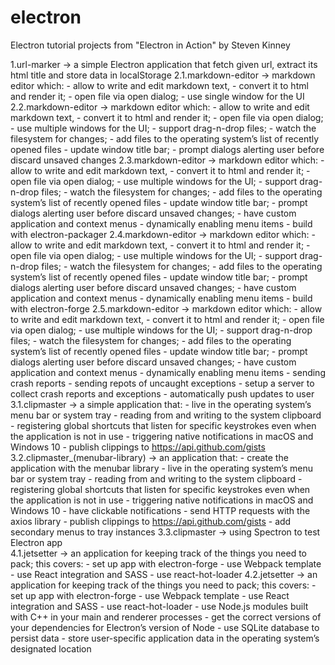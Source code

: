 # electron

Electron tutorial projects from "Electron in Action" by Steven Kinney

1.url-marker -> a simple Electron application that fetch given url, extract its html title and store data in localStorage
2.1.markdown-editor -> markdown editor which:
	- allow to write and edit markdown text, 
	- convert it to html and render it; 
	- open file via open dialog;
	- use single window for the UI
2.2.markdown-editor -> markdown editor which:
	- allow to write and edit markdown text, 
	- convert it to html and render it; 
	- open file via open dialog; 
	- use multiple windows for the UI; 
	- support drag-n-drop files;
	- watch the filesystem for changes;
 	- add files to the operating system’s list of recently opened files
	- update window title bar;
	- prompt dialogs alerting user before discard unsaved changes
2.3.markdown-editor -> markdown editor which:
	- allow to write and edit markdown text, 
	- convert it to html and render it; 
	- open file via open dialog; 
	- use multiple windows for the UI; 
	- support drag-n-drop files;
	- watch the filesystem for changes;
 	- add files to the operating system’s list of recently opened files
	- update window title bar;
	- prompt dialogs alerting user before discard unsaved changes;
	- have custom application and context menus
	- dynamically enabling menu items
	- build with electron-packager
2.4.markdown-editor -> markdown editor which:
	- allow to write and edit markdown text, 
	- convert it to html and render it; 
	- open file via open dialog; 
	- use multiple windows for the UI; 
	- support drag-n-drop files;
	- watch the filesystem for changes;
 	- add files to the operating system’s list of recently opened files
	- update window title bar;
	- prompt dialogs alerting user before discard unsaved changes;
	- have custom application and context menus
	- dynamically enabling menu items
	- build with electron-forge
2.5.markdown-editor -> markdown editor which:
	- allow to write and edit markdown text, 
	- convert it to html and render it; 
	- open file via open dialog; 
	- use multiple windows for the UI; 
	- support drag-n-drop files;
	- watch the filesystem for changes;
 	- add files to the operating system’s list of recently opened files
	- update window title bar;
	- prompt dialogs alerting user before discard unsaved changes;
	- have custom application and context menus
	- dynamically enabling menu items
	- sending crash reports
	- sending repots of uncaught exceptions
	- setup a server to collect crash reports and exceptions
	- automatically push updates to user
3.1.clipmaster -> a simple application that:
	- live in the operating system’s menu bar or system tray
	- reading from and writing to the system clipboard
	- registering global shortcuts that listen for specific keystrokes even when the application is not in use
	- triggering native notifications in macOS and Windows 10
	- publish clippings to https://api.github.com/gists
3.2.clipmaster_(menubar-library) -> an application that:
	- create the application with the menubar library
	- live in the operating system’s menu bar or system tray
	- reading from and writing to the system clipboard
	- registering global shortcuts that listen for specific keystrokes even when the application is not in use
	- triggering native notifications in macOS and Windows 10
	- have clickable notifications
	- send HTTP requests with the axios library
	- publish clippings to https://api.github.com/gists
	- add secondary menus to tray instances
3.3.clipmaster -> using Spectron to test Electron app	
4.1.jetsetter -> an application for keeping track of the things you need to pack; this covers:
	- set up app with electron-forge
	- use Webpack template
	- use React integration and SASS
	- use react-hot-loader
4.2.jetsetter -> an application for keeping track of the things you need to pack; this covers:
	- set up app with electron-forge
	- use Webpack template
	- use React integration and SASS
	- use react-hot-loader
	- use Node.js modules built with C++ in your main and renderer processes
	- get the correct versions of your dependencies for Electron’s version of Node
	- use SQLite database to persist data
	- store user-specific application data in the operating system’s designated location